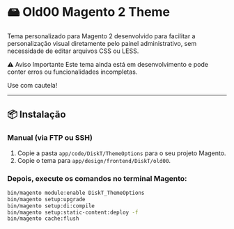 # 🖴 Old00 Magento 2 Theme

Tema personalizado para Magento 2 desenvolvido para facilitar a personalização visual diretamente pelo painel administrativo, sem necessidade de editar arquivos CSS ou LESS.

⚠️ Aviso Importante
Este tema ainda está em desenvolvimento e pode conter erros ou funcionalidades incompletas.

Use com cautela!

---

## 📦 Instalação

### Manual (via FTP ou SSH)

1. Copie a pasta `app/code/DiskT/ThemeOptions` para o seu projeto Magento.
2. Copie o tema para `app/design/frontend/DiskT/old00`.

### Depois, execute os comandos no terminal Magento:

```bash
bin/magento module:enable DiskT_ThemeOptions
bin/magento setup:upgrade
bin/magento setup:di:compile
bin/magento setup:static-content:deploy -f
bin/magento cache:flush




